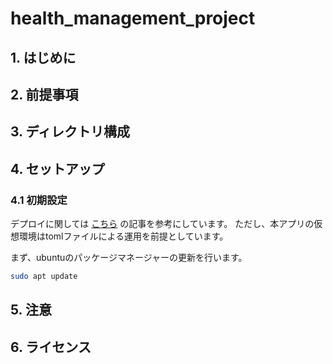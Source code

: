 # health_management_project

## 1. はじめに

## 2. 前提事項

## 3. ディレクトリ構成

## 4. セットアップ

### 4.1 初期設定
デプロイに関しては [こちら](https://www.digitalocean.com/community/tutorials/how-to-set-up-django-with-postgres-nginx-and-gunicorn-on-ubuntu-20-04) の記事を参考にしています。
ただし、本アプリの仮想環境はtomlファイルによる運用を前提としています。

まず、ubuntuのパッケージマネージャーの更新を行います。
```bash
sudo apt update
```

## 5. 注意

## 6. ライセンス
